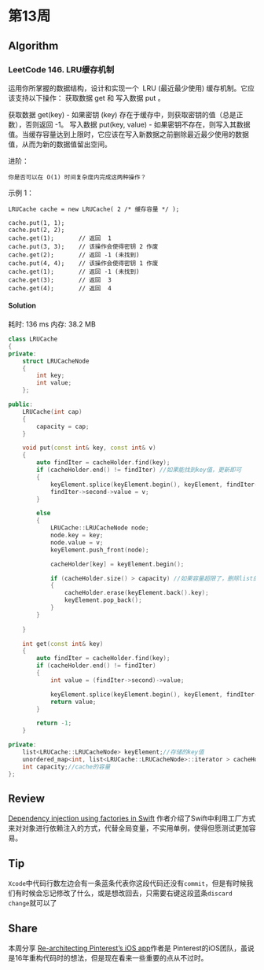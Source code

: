 # 第13周

## Algorithm

### LeetCode 146. LRU缓存机制

运用你所掌握的数据结构，设计和实现一个  LRU (最近最少使用) 缓存机制。它应该支持以下操作： 获取数据 get 和 写入数据 put 。

获取数据 get(key) - 如果密钥 (key) 存在于缓存中，则获取密钥的值（总是正数），否则返回 -1。
写入数据 put(key, value) - 如果密钥不存在，则写入其数据值。当缓存容量达到上限时，它应该在写入新数据之前删除最近最少使用的数据值，从而为新的数据值留出空间。

进阶：

```
你是否可以在 O(1) 时间复杂度内完成这两种操作？
```

示例 1：

```
LRUCache cache = new LRUCache( 2 /* 缓存容量 */ );

cache.put(1, 1);
cache.put(2, 2);
cache.get(1);       // 返回  1
cache.put(3, 3);    // 该操作会使得密钥 2 作废
cache.get(2);       // 返回 -1 (未找到)
cache.put(4, 4);    // 该操作会使得密钥 1 作废
cache.get(1);       // 返回 -1 (未找到)
cache.get(3);       // 返回  3
cache.get(4);       // 返回  4

```



#### Solution 	

耗时: 136 ms
内存: 38.2 MB

```cpp
class LRUCache
{
private:
	struct LRUCacheNode
	{
		int key;
		int value;
	};

public:
	LRUCache(int cap)
	{
		capacity = cap;
	}

	void put(const int& key, const int& v)
	{
		auto findIter = cacheHolder.find(key);
		if (cacheHolder.end() != findIter) //如果能找到key值，更新即可
		{
			keyElement.splice(keyElement.begin(), keyElement, findIter->second);
			findIter->second->value = v;
		}

		else
		{
			LRUCache::LRUCacheNode node;
			node.key = key;
			node.value = v;
			keyElement.push_front(node);

			cacheHolder[key] = keyElement.begin();

			if (cacheHolder.size() > capacity) //如果容量超限了，删除list的back
			{
				cacheHolder.erase(keyElement.back().key);
				keyElement.pop_back();
			}
		}
		
	}

	int get(const int& key)
	{
		auto findIter = cacheHolder.find(key);
		if (cacheHolder.end() != findIter)
		{
			int value = (findIter->second)->value;

			keyElement.splice(keyElement.begin(), keyElement, findIter->second); //[1,3,4,5](iterator==4) --> (4,1,3,5)
			return value;
		}

		return -1;
	}

private:
	list<LRUCache::LRUCacheNode> keyElement;//存储的key值
	unordered_map<int, list<LRUCache::LRUCacheNode>::iterator >	cacheHolder;//实际上存储的数据
	int capacity;//cache的容量
};
```


## Review

[Dependency injection using factories in Swift](https://www.swiftbysundell.com/posts/dependency-injection-using-factories-in-swift)
作者介绍了Swift中利用工厂方式来对对象进行依赖注入的方式，代替全局变量，不实用单例，使得但愿测试更加容易。

## Tip

`Xcode`中代码行数左边会有一条蓝条代表你这段代码还没有`commit`，但是有时候我们有时候会忘记修改了什么，或是想改回去，只需要右键这段蓝条`discard change`就可以了

## Share

本周分享 [Re-architecting Pinterest’s iOS app](https://medium.com/@Pinterest_Engineering/re-architecting-pinterest-039-s-ios-app-e0a2d34a6ac2)作者是 Pinterest的iOS团队，虽说是16年重构代码时的想法，但是现在看来一些重要的点从不过时。


